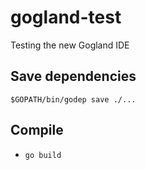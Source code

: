 # gogland-test
Testing the new Gogland IDE

## Save dependencies
`$GOPATH/bin/godep save ./...`

## Compile
- `go build`